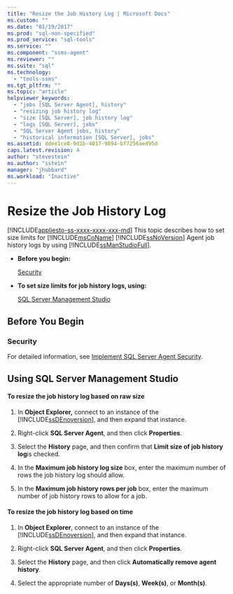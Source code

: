 ```yaml
---
title: "Resize the Job History Log | Microsoft Docs"
ms.custom: ""
ms.date: "01/19/2017"
ms.prod: "sql-non-specified"
ms.prod_service: "sql-tools"
ms.service: ""
ms.component: "ssms-agent"
ms.reviewer: ""
ms.suite: "sql"
ms.technology: 
  - "tools-ssms"
ms.tgt_pltfrm: ""
ms.topic: "article"
helpviewer_keywords: 
  - "jobs [SQL Server Agent], history"
  - "resizing job history log"
  - "size [SQL Server], job history log"
  - "logs [SQL Server], jobs"
  - "SQL Server Agent jobs, history"
  - "historical information [SQL Server], jobs"
ms.assetid: ddee1ce8-9d1b-4017-9894-bf7256aed95d
caps.latest.revision: 4
author: "stevestein"
ms.author: "sstein"
manager: "jhubbard"
ms.workload: "Inactive"
---
```

# Resize the Job History Log
[!INCLUDE[appliesto-ss-xxxx-xxxx-xxx-md](../../includes/appliesto-ss-xxxx-xxxx-xxx-md.md)]
This topic describes how to set size limits for [!INCLUDE[msCoName](../../includes/msconame_md.md)] [!INCLUDE[ssNoVersion](../../includes/ssnoversion_md.md)] Agent job history logs by using [!INCLUDE[ssManStudioFull](../../includes/ssmanstudiofull_md.md)].
  
-   **Before you begin:**  
  
    [Security](#Security)  
  
-   **To set size limits for job history logs, using:**  
  
    [SQL Server Management Studio](#SSMS)  
  
## <a name="BeforeYouBegin"></a>Before You Begin  
  
### <a name="Security"></a>Security  
For detailed information, see [Implement SQL Server Agent Security](../../ssms/agent/implement-sql-server-agent-security.md).  
  
## <a name="SSMS"></a>Using SQL Server Management Studio  
  
#### To resize the job history log based on raw size  
  
1.  In **Object Explorer,** connect to an instance of the [!INCLUDE[ssDEnoversion](../../includes/ssdenoversion_md.md)], and then expand that instance.  
  
2.  Right-click **SQL Server Agent**, and then click **Properties**.  
  
3.  Select the **History** page, and then confirm that **Limit size of job history log**is checked.  
  
4.  In the **Maximum job history log size** box, enter the maximum number of rows the job history log should allow.  
  
5.  In the **Maximum job history rows per job** box, enter the maximum number of job history rows to allow for a job.  
  
#### To resize the job history log based on time  
  
1.  In **Object Explorer**, connect to an instance of the [!INCLUDE[ssDEnoversion](../../includes/ssdenoversion_md.md)], and then expand that instance.  
  
2.  Right-click **SQL Server Agent**, and then click **Properties**.  
  
3.  Select the **History** page, and then click **Automatically remove agent history**.  
  
4.  Select the appropriate number of **Days(s)**, **Week(s)**, or **Month(s)**.  
  
